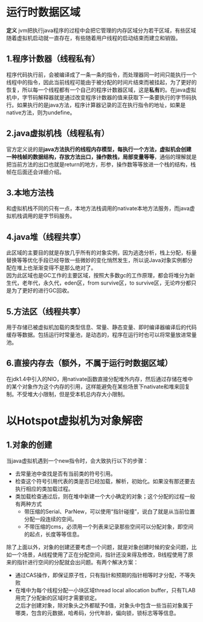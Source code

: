 # 运行时数据区域  
**定义** jvm把执行java程序的过程中会把它管理的内存区域分为若干区域，有些区域随着虚拟机启动就一直存在，有些随着用户线程的启动结束而建立和销毁。  

## 1.程序计数器（线程私有）  
程序代码执行前，会被编译成了一条一条的指令，而处理器同一时间只能执行一个线程中的指令，因此当前线程可能由于被分配的时间片结束而被挂起，为了更好的恢复，所以每一个线程都有一个自己的程序计数器区域，这是**私有**的。在java虚拟机中，字节码解释器就是通过改变程序计数器的值来获取下一条要执行的字节码执行。如果执行的是java方法，程序计算器记录的正在执行指令的地址，如果是native方法，则为undefine。  

## 2.java虚拟机栈（线程私有）  
官方定义说的是**java方法执行的线程内存模型，每执行一个方法，虚拟机会创建一种栈帧的数据结构，存放方法出口，操作数栈，局部变量等等**，通俗的理解就是把当前方法的出口也就是return的地方，形参，操作数等等放进一个栈的结构，栈帧在后面还会详细介绍。  

## 3.本地方法栈  
和虚拟机栈不同的只有一点，本地方法栈调用的nativate本地方法服务，而java虚拟机栈调用的是字节码服务。  

## 4.java堆（线程共享）  
此区域的主要目的就是存放几乎所有的对象实例，因为逃逸分析，栈上分配，标量替换等等优化手段已经导致一些微妙的变化悄然发生，所以说Java对象实例都分配在堆上也渐渐变得不是那么绝对了。  
因为此区域也是GC工作的主要区域，按照大多数gc的工作原理，都会将堆分为新生代，老年代，永久代，eden区，from survive区，to survive区，无论咋分都只是为了更好的进行GC回收。  

## 5.方法区（线程共享）  
用于存储已被虚拟机加载的类型信息、常量、静态变量、即时编译器编译后的代码缓存等数据。包括运行时常量池，是动态的，程序在运行时也可以将常量放进常量池。  

## 6.直接内存去（额外，不属于运行时数据区域）  
在jdk1.4中引入的NIO，用nativate函数直接分配堆外内存，然后通过存储在堆中的某个对象作为这个内存的引用，这样能避免在某些场景下nativate和堆来回复制。不受堆大小限制，但是受本机总内存大小限制。  


# 以Hotspot虚拟机为对象解密  
## 1.对象的创建  
当java虚拟机遇到一个new指令时，会大致执行以下的步骤：  
- 去常量池中查找是否有当前类的符号引用。
- 检查这个符号引用代表的类是否已经加载，解析，初始化。如果没有那还要去执行相应的类加载过程。
- 类加载检查通过后，则在堆中新建一个大小确定的对象；这个分配的过程一般有两种方式
    - 带压缩的Serial、ParNew，可以使用“指针碰撞”，说白了就是从当前位置分配一段连续的空间。
    - 不带压缩的cms，必须用一个列表来记录那些空间可以分配对象，即空间的起点，长度等等信息。  
    
除了上面以外，对象的创建还要考虑一个问题，就是对象创建时候的安全问题，比如一个场景，A线程使用了正在分配空间，指针还没来得及修改，B线程使用了原来的指针进行空间的分配就会出问题。有两个解决方案：
- 通过CAS操作，即保证原子性，只有指针和预期的指针相等时才分配，不等失败
- 在堆中为每个线程分配一小块区域thread local allocation buffer，只有TLAB用完了分配新的区域时才需要锁定。  
之后才创建对象，除对象头之外都赋予0值，对象头中包含一些当前对象属于哪类，包含的元数据，哈希码，分代年龄，偏向锁，锁标志等等信息。





